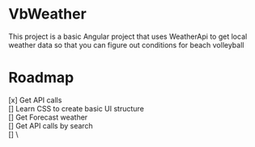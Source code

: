 # VbWeather

This project is a basic Angular project that uses WeatherApi to get local weather data so that you can figure out conditions for beach volleyball

# Roadmap

[x] Get API calls\
[] Learn CSS to create basic UI structure\
[] Get Forecast weather\
[] Get API calls by search\
[] \
